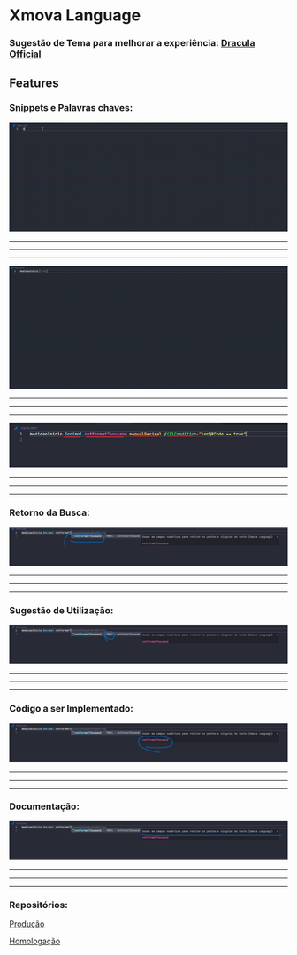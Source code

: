 # Xmova Language

### Sugestão de Tema para melhorar a experiência: [Dracula Official](https://marketplace.visualstudio.com/items?itemName=dracula-theme.theme-dracula)


## Features

### Snippets e Palavras chaves:
<p align="left">
<img src="img/forReadme/Snippets_0.gif">
</p>

---
---
---
<p align="left">
<img src="img/forReadme/Snippets_1.gif">
</p>

---
---
---
<p align="left">
<img src="img/forReadme/Palavras.png">
</p>

---
---
---
### Retorno da Busca:
<p align="left">
<img src="img/forReadme/Retorno.png">
</p>

---
---
---
### Sugestão de Utilização:
<p align="left">
<img src="img/forReadme/Sugestao.png">
</p>

---
---
---
### Código a ser Implementado:
<p align="left">
<img src="img/forReadme/Codigo.png">
</p>

---
---
---
### Documentação:
<p align="left">
<img src="img/forReadme/Documentacao.png">
</p>

---
---
---
### Repositórios:
[Produção](https://github.com/RaphaelMolina/support_language_xmova)

[Homologação](https://github.com/RaphaelMolina/xmova-language-homol)
